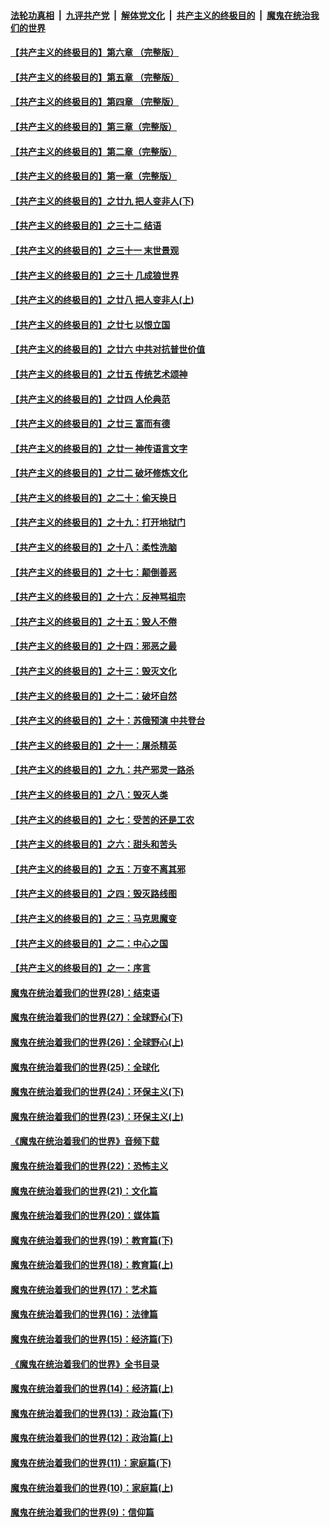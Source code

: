 

####  [法轮功真相](../../../../basic/blob/master/README.md?t=06221731) &nbsp;|&nbsp; [九评共产党](../../../../9ping.md/blob/master/README.md?t=06221731) &nbsp;|&nbsp; [解体党文化](../../../../jtdwh.md/blob/master/README.md?t=06221731)  &nbsp;|&nbsp; [共产主义的终极目的](../../../../gczydzjmd.md/blob/master/README.md?t=06221731) &nbsp;|&nbsp; [魔鬼在统治我们的世界](../../../../mgztzwmdsj.md/blob/master/README.md?t=06221731) 

#### [【共产主义的终极目的】第六章 （完整版）](../pages/nsc422/n11428913.md?t=06221731) 

#### [【共产主义的终极目的】第五章 （完整版）](../pages/nsc422/n11428912.md?t=06221731) 

#### [【共产主义的终极目的】第四章 （完整版）](../pages/nsc422/n11428907.md?t=06221731) 

#### [【共产主义的终极目的】第三章（完整版）](../pages/nsc422/n11428848.md?t=06221731) 

#### [【共产主义的终极目的】第二章（完整版）](../pages/nsc422/n11428831.md?t=06221731) 

#### [【共产主义的终极目的】第一章（完整版）](../pages/nsc422/n11417651.md?t=06221731) 

#### [【共产主义的终极目的】之廿九 把人变非人(下)](../pages/nsc422/n11344140.md?t=06221731) 

#### [【共产主义的终极目的】之三十二 结语](../pages/nsc422/n11360535.md?t=06221731) 

#### [【共产主义的终极目的】之三十一 末世景观](../pages/nsc422/n11351129.md?t=06221731) 

#### [【共产主义的终极目的】之三十 几成狼世界](../pages/nsc422/n11348280.md?t=06221731) 

#### [【共产主义的终极目的】之廿八 把人变非人(上)](../pages/nsc422/n11340492.md?t=06221731) 

#### [【共产主义的终极目的】之廿七 以恨立国](../pages/nsc422/n11336944.md?t=06221731) 

#### [【共产主义的终极目的】之廿六 中共对抗普世价值](../pages/nsc422/n11324785.md?t=06221731) 

#### [【共产主义的终极目的】之廿五 传统艺术颂神](../pages/nsc422/n11296396.md?t=06221731) 

#### [【共产主义的终极目的】之廿四 人伦典范](../pages/nsc422/n11296397.md?t=06221731) 

#### [【共产主义的终极目的】之廿三 富而有德](../pages/nsc422/n11283598.md?t=06221731) 

#### [【共产主义的终极目的】之廿一 神传语言文字](../pages/nsc422/n11263265.md?t=06221731) 

#### [【共产主义的终极目的】之廿二 破坏修炼文化](../pages/nsc422/n11245728.md?t=06221731) 

#### [【共产主义的终极目的】之二十：偷天换日](../pages/nsc422/n11238846.md?t=06221731) 

#### [【共产主义的终极目的】之十九：打开地狱门](../pages/nsc422/n11206376.md?t=06221731) 

#### [【共产主义的终极目的】之十八：柔性洗脑](../pages/nsc422/n11199994.md?t=06221731) 

#### [【共产主义的终极目的】之十七：颠倒善恶](../pages/nsc422/n11179782.md?t=06221731) 

#### [【共产主义的终极目的】之十六：反神骂祖宗](../pages/nsc422/n11166798.md?t=06221731) 

#### [【共产主义的终极目的】之十五：毁人不倦](../pages/nsc422/n11166792.md?t=06221731) 

#### [【共产主义的终极目的】之十四：邪恶之最](../pages/nsc422/n11150249.md?t=06221731) 

#### [【共产主义的终极目的】之十三：毁灭文化](../pages/nsc422/n11135227.md?t=06221731) 

#### [【共产主义的终极目的】之十二：破坏自然](../pages/nsc422/n11135214.md?t=06221731) 

#### [【共产主义的终极目的】之十：苏俄预演 中共登台](../pages/nsc422/n11118424.md?t=06221731) 

#### [【共产主义的终极目的】之十一：屠杀精英](../pages/nsc422/n11118442.md?t=06221731) 

#### [【共产主义的终极目的】之九：共产邪灵一路杀](../pages/nsc422/n11114139.md?t=06221731) 

#### [【共产主义的终极目的】之八：毁灭人类](../pages/nsc422/n11108503.md?t=06221731) 

#### [【共产主义的终极目的】之七：受苦的还是工农](../pages/nsc422/n11101809.md?t=06221731) 

#### [【共产主义的终极目的】之六：甜头和苦头](../pages/nsc422/n11096971.md?t=06221731) 

#### [【共产主义的终极目的】之五：万变不离其邪](../pages/nsc422/n11091285.md?t=06221731) 

#### [【共产主义的终极目的】之四：毁灭路线图](../pages/nsc422/n11086284.md?t=06221731) 

#### [【共产主义的终极目的】之三：马克思魔变](../pages/nsc422/n11061941.md?t=06221731) 

#### [【共产主义的终极目的】之二：中心之国](../pages/nsc422/n11047728.md?t=06221731) 

#### [【共产主义的终极目的】之一：序言](../pages/nsc422/n11086077.md?t=06221731) 

#### [魔鬼在统治着我们的世界(28)：结束语](../pages/nsc422/n10936246.md?t=06221731) 

#### [魔鬼在统治着我们的世界(27)：全球野心(下)](../pages/nsc422/n10928319.md?t=06221731) 

#### [魔鬼在统治着我们的世界(26)：全球野心(上)](../pages/nsc422/n10900318.md?t=06221731) 

#### [魔鬼在统治着我们的世界(25)：全球化](../pages/nsc422/n10788205.md?t=06221731) 

#### [魔鬼在统治着我们的世界(24)：环保主义(下)](../pages/nsc422/n10695307.md?t=06221731) 

#### [魔鬼在统治着我们的世界(23)：环保主义(上)](../pages/nsc422/n10688613.md?t=06221731) 

#### [《魔鬼在统治着我们的世界》音频下载](../pages/nsc422/n10635553.md?t=06221731) 

#### [魔鬼在统治着我们的世界(22)：恐怖主义](../pages/nsc422/n10614727.md?t=06221731) 

#### [魔鬼在统治着我们的世界(21)：文化篇](../pages/nsc422/n10597706.md?t=06221731) 

#### [魔鬼在统治着我们的世界(20)：媒体篇](../pages/nsc422/n10586579.md?t=06221731) 

#### [魔鬼在统治着我们的世界(19)：教育篇(下)](../pages/nsc422/n10564808.md?t=06221731) 

#### [魔鬼在统治着我们的世界(18)：教育篇(上)](../pages/nsc422/n10526970.md?t=06221731) 

#### [魔鬼在统治着我们的世界(17)：艺术篇](../pages/nsc422/n10499093.md?t=06221731) 

#### [魔鬼在统治着我们的世界(16)：法律篇](../pages/nsc422/n10485969.md?t=06221731) 

#### [魔鬼在统治着我们的世界(15)：经济篇(下)](../pages/nsc422/n10469975.md?t=06221731) 

#### [《魔鬼在统治着我们的世界》全书目录](../pages/nsc422/n10464261.md?t=06221731) 

#### [魔鬼在统治着我们的世界(14)：经济篇(上)](../pages/nsc422/n10457370.md?t=06221731) 

#### [魔鬼在统治着我们的世界(13)：政治篇(下)](../pages/nsc422/n10448270.md?t=06221731) 

#### [魔鬼在统治着我们的世界(12)：政治篇(上)](../pages/nsc422/n10444576.md?t=06221731) 

#### [魔鬼在统治着我们的世界(11)：家庭篇(下)](../pages/nsc422/n10440961.md?t=06221731) 

#### [魔鬼在统治着我们的世界(10)：家庭篇(上)](../pages/nsc422/n10435448.md?t=06221731) 

#### [魔鬼在统治着我们的世界(9)：信仰篇](../pages/nsc422/n10432159.md?t=06221731) 

